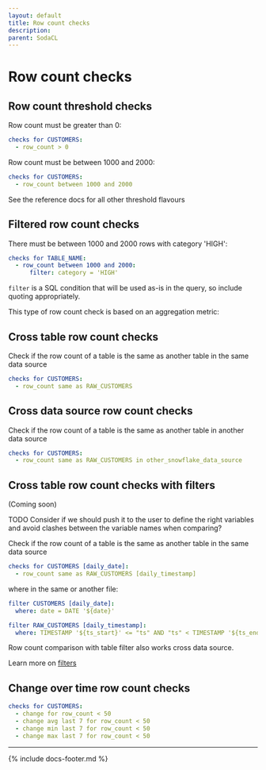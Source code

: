 ```yaml
---
layout: default
title: Row count checks
description: 
parent: SodaCL
---
```


# Row count checks

## Row count threshold checks

Row count must be greater than 0:
```yaml
checks for CUSTOMERS:
  - row_count > 0
```

Row count must be between 1000 and 2000:
```yaml
checks for CUSTOMERS:
  - row_count between 1000 and 2000
```

See the reference docs for all other threshold flavours

## Filtered row count checks

There must be between 1000 and 2000 rows with category 'HIGH':
```yaml
checks for TABLE_NAME:
  - row_count between 1000 and 2000:
      filter: category = 'HIGH'
```

`filter` is a SQL condition that will be used as-is in the query, so include quoting appropriately.

This type of row count check is based on an aggregation metric:

## Cross table row count checks

Check if the row count of a table is the same as another table in the same data source
```yaml
checks for CUSTOMERS:
  - row_count same as RAW_CUSTOMERS
```

## Cross data source row count checks

Check if the row count of a table is the same as another table in another data source

```yaml
checks for CUSTOMERS:
  - row_count same as RAW_CUSTOMERS in other_snowflake_data_source
```

## Cross table row count checks with filters

(Coming soon)

TODO Consider if we should push it to the user to define the right variables and avoid clashes between the variable names when comparing?

Check if the row count of a table is the same as another table in the same data source
```yaml
checks for CUSTOMERS [daily_date]:
  - row_count same as RAW_CUSTOMERS [daily_timestamp]
```

where in the same or another file:

```yaml
filter CUSTOMERS [daily_date]:
  where: date = DATE '${date}'

filter RAW_CUSTOMERS [daily_timestamp]:
  where: TIMESTAMP '${ts_start}' <= "ts" AND "ts" < TIMESTAMP '${ts_end}'
```

Row count comparison with table filter also works cross data source.

Learn more on [filters](./filters.md)

## Change over time row count checks

```yaml
checks for CUSTOMERS:
  - change for row_count < 50
  - change avg last 7 for row_count < 50
  - change min last 7 for row_count < 50
  - change max last 7 for row_count < 50
```

---
{% include docs-footer.md %}
